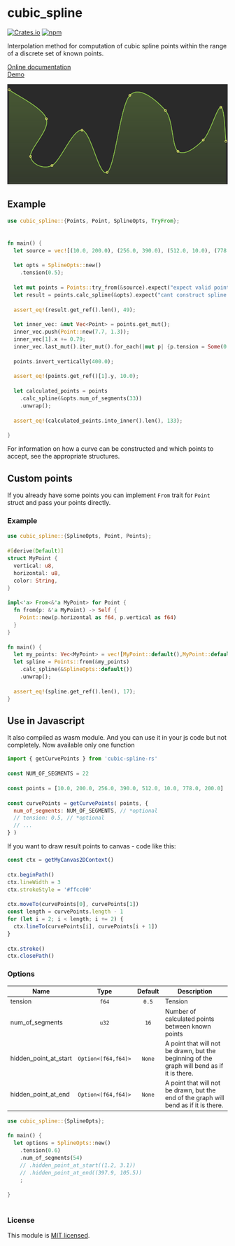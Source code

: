 # cubic_spline

[![Crates.io](https://img.shields.io/crates/v/cubic_spline.svg)](https://crates.io/crates/cubic_spline/)
[![npm](https://img.shields.io/npm/v/cubic-spline-rs.svg)](https://www.npmjs.com/package/cubic-spline-rs)

Interpolation method for computation of cubic spline points within
the range of a discrete set of known points.

[Online documentation](https://docs.rs/cubic_spline/)
<br />
[Demo](https://emgyrz.github.io/cubic_spline/)

![example](img.png)

## Example
```rust
use cubic_spline::{Points, Point, SplineOpts, TryFrom};


fn main() {
  let source = vec![(10.0, 200.0), (256.0, 390.0), (512.0, 10.0), (778.0, 200.0)];
  
  let opts = SplineOpts::new()
    .tension(0.5);
  
  let mut points = Points::try_from(&source).expect("expect valid points but");
  let result = points.calc_spline(&opts).expect("cant construct spline points");
  
  assert_eq!(result.get_ref().len(), 49);
  
  let inner_vec: &mut Vec<Point> = points.get_mut();
  inner_vec.push(Point::new(7.7, 1.3));
  inner_vec[1].x += 0.79;
  inner_vec.last_mut().iter_mut().for_each(|mut p| {p.tension = Some(0.7);});
  
  points.invert_vertically(400.0);
  
  assert_eq!(points.get_ref()[1].y, 10.0);
  
  let calculated_points = points
    .calc_spline(&opts.num_of_segments(33))
    .unwrap();
  
  assert_eq!(calculated_points.into_inner().len(), 133);

}
```

For information on how a curve can be constructed and which points to accept,
see the appropriate structures.

## Custom points

If you already have some points you can implement `From` trait for `Point`
struct and pass your points directly.

### Example
```rust
use cubic_spline::{SplineOpts, Point, Points};

#[derive(Default)]
struct MyPoint {
  vertical: u8,
  horizontal: u8,
  color: String,
}

impl<'a> From<&'a MyPoint> for Point {
  fn from(p: &'a MyPoint) -> Self {
    Point::new(p.horizontal as f64, p.vertical as f64)
  }
}

fn main() {
  let my_points: Vec<MyPoint> = vec![MyPoint::default(),MyPoint::default()];
  let spline = Points::from(&my_points)
    .calc_spline(&SplineOpts::default())
    .unwrap();
  
  assert_eq!(spline.get_ref().len(), 17);
}

```



## Use in Javascript

It also compiled as wasm module. And you can use it in your js code but not completely.
Now available only one function



```js
import { getCurvePoints } from 'cubic-spline-rs'

const NUM_OF_SEGMENTS = 22

const points = [10.0, 200.0, 256.0, 390.0, 512.0, 10.0, 778.0, 200.0]

const curvePoints = getCurvePoints( points, {
  num_of_segments: NUM_OF_SEGMENTS, // *optional
  // tension: 0.5, // *optional
  // ...  
} )

```

If you want to draw result points to canvas - code like this:
```js
const ctx = getMyCanvas2DContext()

ctx.beginPath()
ctx.lineWidth = 3
ctx.strokeStyle = '#ffcc00'

ctx.moveTo(curvePoints[0], curvePoints[1])
const length = curvePoints.length - 1
for (let i = 2; i < length; i += 2) {
  ctx.lineTo(curvePoints[i], curvePoints[i + 1])
}

ctx.stroke()
ctx.closePath()
```

[comment]: <> (See example [here]&#40;./www/src/Spline.ts&#41;.)




### Options
| Name                  | Type                | Default | Description                                                                                 |
| --------------------- | :-----------------: | :-----: | ------------------------------------------------------------------------------------------- |
| tension               | `f64`               | `0.5`   | Tension                                                                                     |
| num_of_segments       | `u32`               | `16`    | Number of calculated points between known points                                            |
| hidden_point_at_start | `Option<(f64,f64)>` | `None`  | A point that will not be drawn, but the beginning of the graph will bend as if it is there. |
| hidden_point_at_end   | `Option<(f64,f64)>` | `None`  | A point that will not be drawn, but the end of the graph will bend as if it is there.       |



```rust
use cubic_spline::{SplineOpts};

fn main() {
  let options = SplineOpts::new()
    .tension(0.6)
    .num_of_segments(54)
    // .hidden_point_at_start((1.2, 3.1))
    // .hidden_point_at_end((397.9, 105.5))
    ;

}



```

### License

This module is [MIT licensed](./LICENSE).


